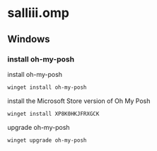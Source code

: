 # salliii.omp

## Windows
### install oh-my-posh
install oh-my-posh

```powershell
winget install oh-my-posh
```

install the Microsoft Store version of Oh My Posh

```powershell
winget install XP8K0HKJFRXGCK
```

upgrade oh-my-posh

```powershell
winget upgrade oh-my-posh
```

